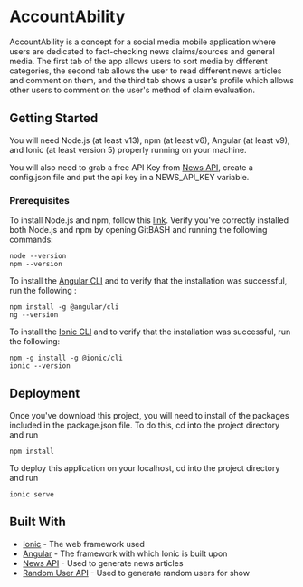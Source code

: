 # AccountAbility

AccountAbility is a concept for a social media mobile application where users are dedicated to fact-checking news claims/sources and general media. The first tab of the app allows users to sort media by different categories, the second tab allows the user to read different news articles and comment on them, and the third tab shows a user's profile which allows other users to comment on the user's method of claim evaluation.

## Getting Started

You will need Node.js (at least v13), npm (at least v6), Angular (at least v9), and Ionic (at least version 5) properly running on your machine.

You will also need to grab a free API Key from [News API](https://newsapi.org/docs), create a config.json file and put the api key in a NEWS_API_KEY variable. 

### Prerequisites

To install Node.js and npm, follow this [link](https://www.npmjs.com/get-npm). Verify you've correctly installed both Node.js and npm by opening GitBASH and running the following commands:

```
node --version
npm --version
```

To install the [Angular CLI](https://angular.io/guide/setup-local) and to verify that the installation was successful, run the following :

```
npm install -g @angular/cli
ng --version
```

To install the [Ionic CLI](https://ionicframework.com/docs/intro/cli) and to verify that the installation was successful, run the following:

```
npm -g install -g @ionic/cli
ionic --version
```

## Deployment

Once you've download this project, you will need to install of the packages included in the package.json file. To do this, cd into the project directory and run 

```
npm install
```

To deploy this application on your localhost, cd into the project directory and run

```
ionic serve
```

## Built With

* [Ionic](https://ionicframework.com/docs) - The web framework used
* [Angular](https://angular.io/docs) - The framework with which Ionic is built upon
* [News API](https://newsapi.org/docs) - Used to generate news articles
* [Random User API](https://randomuser.me) - Used to generate random users for show

